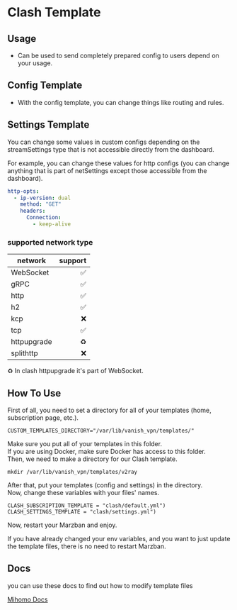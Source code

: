 # Clash Template

## Usage
- Can be used to send completely prepared config to users depend on your usage.

## Config Template
- With the config template, you can change things like routing and rules.

## Settings Template
You can change some values in custom configs depending on the streamSettings type that is not accessible directly from the dashboard.

For example, you can change these values for http configs (you can change anything that is part of netSettings except those accessible from the dashboard).
```yaml
http-opts:
  - ip-version: dual
    method: "GET"
    headers:
      Connection:
        - keep-alive
```
### supported network type
| network     | support |
|-------------|--------:|
| WebSocket   |       ✅ |
| gRPC        |       ✅ |
| http        |       ✅ |
| h2          |       ✅ |
| kcp         |       ❌ |
| tcp         |       ✅ |
| httpupgrade |      ♻️ |
| splithttp   |       ❌ |

♻️ In clash httpupgrade it's part of WebSocket.

## How To Use
First of all, you need to set a directory for all of your templates (home, subscription page, etc.).
```shell
CUSTOM_TEMPLATES_DIRECTORY="/var/lib/vanish_vpn/templates/"
```
Make sure you put all of your templates in this folder.\
If you are using Docker, make sure Docker has access to this folder.\
Then, we need to make a directory for our Clash template.
```shell
mkdir /var/lib/vanish_vpn/templates/v2ray
```
After that, put your templates (config and settings) in the directory.\
Now, change these variables with your files' names.
```shell
CLASH_SUBSCRIPTION_TEMPLATE = "clash/default.yml")
CLASH_SETTINGS_TEMPLATE = "clash/settings.yml")
```
Now, restart your Marzban and enjoy.

If you have already changed your env variables, and you want to just update the template files, there is no need to restart Marzban.

## Docs
you can use these docs to find out how to modify template files

[Mihomo Docs](https://wiki.metacubex.one/en/) 